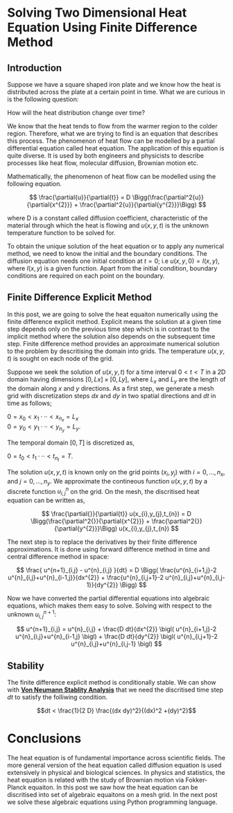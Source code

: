 # Solving Two Dimensional Heat Equation Using Finite Difference Method

## Introduction

Suppose we have a square shaped iron plate and we know how the heat is distributed across the plate at a certain point in time. What we are curious in is the following question:

How will the heat distribution change over time?

We know that the heat tends to flow from the warmer region to the colder region. Therefore, what we are trying to find is an equation that describes this process. The phenomenon of heat flow can be modelled by a partial differential equation called heat equation. The application of this equation is quite diverse. It is used by both engineers and physicists to describe processes like heat flow, molecular diffusion, Brownian motion etc.  

Mathematically, the phenomenon of heat flow can be modelled using the following equation.

$$
\frac{\partial{u}}{\partial{t}} = D  \Bigg(\frac{\partial^2{u}}{\partial{x^{2}}} + \frac{\partial^2{u}}{\partial{y^{2}}}\Bigg)
$$

where D is a constant called diffusion coefficient, characteristic of the material through which the heat is flowing and $u(x,y,t)$ is the unknown temperature function to be solved for.

To obtain the unique solution of the heat equation or to apply any numerical method, we need to know the initial and the boundary conditions. The diffusion equation needs one initial condition at $t=0$; i.e $u(x,y,0) = I(x,y)$, where $I(x,y)$ is a given function. Apart from the initial condition, boundary conditions are required on each point on the boundary.


## Finite Difference Explicit Method


In this post, we are going to solve the heat equaiton numerically using the finite difference explicit method. Explicit means the solution at a given time step depends only on the previous time step which is in contrast to the implicit method where the solution also depends on the subsequent time step. Finite difference method provides an approximate numerical solution to the problem by descritising the domain into grids. The temperature $u(x,y,t)$ is sought on each node of the grid.

Suppose we seek the solution of $u(x,y,t)$ for a time interval $0 < t < T$ in a 2D domain having dimensions $[0,Lx]×[0,Ly]$, where $L_{x}$ and $L_{y}$ are the length of the domain along $x$ and $y$ directions. As a first step, we generate a mesh grid with discretization steps $dx$ and $dy$ in two spatial directions and $dt$ in time as follows; 

$0 = x_{0} < x_{1} ··· < x_{n_{x}} = L_{x}$ <br>
$0 = y_{0} < y_{1} ··· < y_{n_{y}} = L_{y}$.

The temporal domain $[0, T ]$ is discretized as, 

$0 = t_{0} < t_{1} ··· < t_{n_{t}} = T$.

The solution $u(x,y,t)$ is known only on the grid points $(x_{i},y_{j})$ with $i = 0,...,n_{x},$
and $j = 0,...,n_{y}$. We approximate the contineous function $u(x,y,t)$ by a discrete function $u^{n}_{i,j}$ on the grid. On the mesh, the discritised heat equation can be written as,

$$ 
\frac{\partial{}}{\partial{t}} u(x_{i},y_{j},t_{n}) = D  \Bigg(\frac{\partial^2{}}{\partial{x^{2}}} + \frac{\partial^2{}}{\partial{y^{2}}}\Bigg) u(x_{i},y_{j},t_{n})
$$

The next step is to replace the derivatives by their finite difference approximations. It is done using forward difference method in time and central difference method in space:

$$
\frac{ u^{n+1}_{i,j} - u^{n}_{i,j} }{dt} = D 
\Bigg( \frac{u^{n}_{i+1,j}-2 u^{n}_{i,j}+u^{n}_{i-1,j}}{dx^{2}} + \frac{u^{n}_{i,j+1}-2 u^{n}_{i,j}+u^{n}_{i,j-1}}{dy^{2}}  \Bigg)
$$

Now we have converted the partial differential equations into algebraic equations, which makes them easy to solve. Solving with respect to the unknown $u^{n+1}_{i,j}$:

$$
u^{n+1}_{i,j} = u^{n}_{i,j} + \frac{D dt}{dx^{2}}  \bigl( u^{n}_{i+1,j}-2 u^{n}_{i,j}+u^{n}_{i-1,j} \bigl)  + \frac{D dt}{dy^{2}} \bigl( u^{n}_{i,j+1}-2 u^{n}_{i,j}+u^{n}_{i,j-1} \bigl)
$$

## Stability

The finite difference explicit method is conditionally stable. We can show with [**Von Neumann Stablity Analysis**](https://ocw.mit.edu/courses/18-336-numerical-methods-for-partial-differential-equations-spring-2009/c7c12accea163007923288875bb42604_MIT18_336S09_lec14.pdf) that we need the discritised time step $dt$ to satisfy the folliwing condition.

$$dt < \frac{1}{2 D} \frac{(dx  dy)^2}{(dx)^2 +(dy)^2}$$

# Conclusions

The heat equation is of fundamental importance across scientific fields. The more general version of the heat equation called diffusion equation is used extensively in physical and biological sciences. In physics and statistics, the heat equation is related with the study of Brownian motion via Fokker-Planck equaiton. In this post we saw how the heat equation can be discritised into set of algebraic equaitons on a mesh grid. In the next post we solve these algebraic equations using Python programming language. 


```python

```
